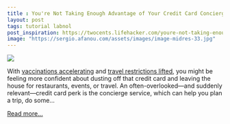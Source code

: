```yaml
---
title : You're Not Taking Enough Advantage of Your Credit Card Concierge
layout: post
tags: tutorial labnol
post_inspiration: https://twocents.lifehacker.com/youre-not-taking-enough-advantage-of-your-credit-card-c-1846608137
image: "https://sergio.afanou.com/assets/images/image-midres-33.jpg"
---
```


<img src="https://i.kinja-img.com/gawker-media/image/upload/s--OkJjlX8I--/c_fit,fl_progressive,q_80,w_636/ecsix7wpcwymunm5y1hh.jpg" /><p>With <a href="https://www.nytimes.com/live/2021/03/12/world/covid-19-coronavirus" target="_blank" rel="noopener noreferrer">vaccinations accelerating</a> and <a href="https://twitter.com/josh_wingrove/status/1378004942720544776?s=20" target="_blank" rel="noopener noreferrer">travel restrictions lifted</a>, you might be feeling more confident about dusting off that credit card and leaving the house for restaurants, events, or travel. An often-overlooked—and suddenly relevant—credit card perk is the concierge service, which can help you plan a trip, do some…</p><p><a href="https://twocents.lifehacker.com/youre-not-taking-enough-advantage-of-your-credit-card-c-1846608137">Read more...</a></p>